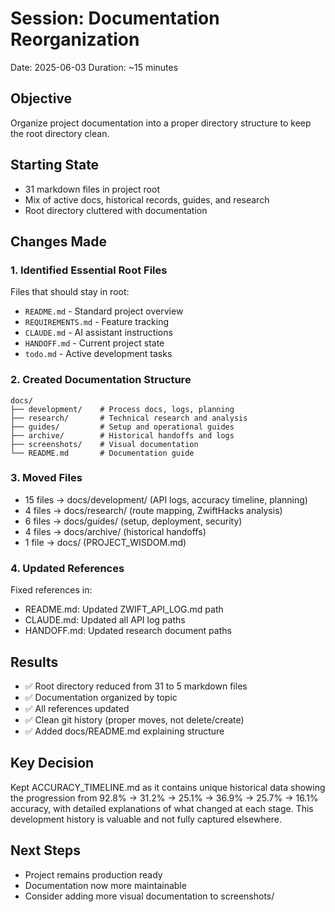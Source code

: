 # Session: Documentation Reorganization
Date: 2025-06-03
Duration: ~15 minutes

## Objective
Organize project documentation into a proper directory structure to keep the root directory clean.

## Starting State
- 31 markdown files in project root
- Mix of active docs, historical records, guides, and research
- Root directory cluttered with documentation

## Changes Made

### 1. Identified Essential Root Files
Files that should stay in root:
- `README.md` - Standard project overview
- `REQUIREMENTS.md` - Feature tracking
- `CLAUDE.md` - AI assistant instructions
- `HANDOFF.md` - Current project state
- `todo.md` - Active development tasks

### 2. Created Documentation Structure
```
docs/
├── development/    # Process docs, logs, planning
├── research/       # Technical research and analysis
├── guides/         # Setup and operational guides
├── archive/        # Historical handoffs and logs
├── screenshots/    # Visual documentation
└── README.md       # Documentation guide
```

### 3. Moved Files
- 15 files → docs/development/ (API logs, accuracy timeline, planning)
- 4 files → docs/research/ (route mapping, ZwiftHacks analysis)
- 6 files → docs/guides/ (setup, deployment, security)
- 4 files → docs/archive/ (historical handoffs)
- 1 file → docs/ (PROJECT_WISDOM.md)

### 4. Updated References
Fixed references in:
- README.md: Updated ZWIFT_API_LOG.md path
- CLAUDE.md: Updated all API log paths
- HANDOFF.md: Updated research document paths

## Results
- ✅ Root directory reduced from 31 to 5 markdown files
- ✅ Documentation organized by topic
- ✅ All references updated
- ✅ Clean git history (proper moves, not delete/create)
- ✅ Added docs/README.md explaining structure

## Key Decision
Kept ACCURACY_TIMELINE.md as it contains unique historical data showing the progression from 92.8% → 31.2% → 25.1% → 36.9% → 25.7% → 16.1% accuracy, with detailed explanations of what changed at each stage. This development history is valuable and not fully captured elsewhere.

## Next Steps
- Project remains production ready
- Documentation now more maintainable
- Consider adding more visual documentation to screenshots/